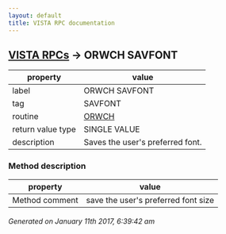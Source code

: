 ```yaml
---
layout: default
title: VISTA RPC documentation
---
```




## [VISTA RPCs](TableOfContent.md) &#8594; ORWCH SAVFONT 

 property | value 
--- | --- 
 label | ORWCH SAVFONT
 tag | SAVFONT
 routine | [ORWCH](http://code.osehra.org/dox/Routine_ORWCH_source.html)
 return value type | SINGLE VALUE
 description | Saves the user's preferred font.


### Method description

 property | value 
--- | --- 
 Method comment | save the user's preferred font size




 ###### Generated on January 11th 2017, 6:39:42 am